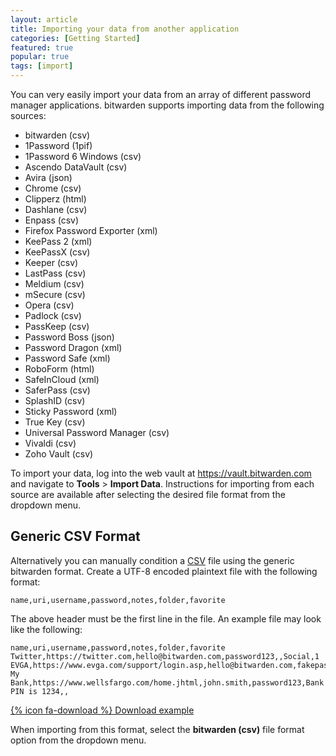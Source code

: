 ```yaml
---
layout: article
title: Importing your data from another application
categories: [Getting Started]
featured: true
popular: true
tags: [import]
---
```


You can very easily import your data from an array of different password manager applications. bitwarden supports importing data from the following sources:

- bitwarden (csv)
- 1Password (1pif)
- 1Password 6 Windows (csv)
- Ascendo DataVault (csv)
- Avira (json)
- Chrome (csv)
- Clipperz (html)
- Dashlane (csv)
- Enpass (csv)
- Firefox Password Exporter (xml)
- KeePass 2 (xml)
- KeePassX (csv)
- Keeper (csv)
- LastPass (csv)
- Meldium (csv)
- mSecure (csv)
- Opera (csv)
- Padlock (csv)
- PassKeep (csv)
- Password Boss (json)
- Password Dragon (xml)
- Password Safe (xml)
- RoboForm (html)
- SafeInCloud (xml)
- SaferPass (csv)
- SplashID (csv)
- Sticky Password (xml)
- True Key (csv)
- Universal Password Manager (csv)
- Vivaldi (csv)
- Zoho Vault (csv)

To import your data, log into the web vault at <https://vault.bitwarden.com> and navigate to **Tools** > **Import Data**. Instructions for importing from each source are available after selecting the desired file format from the dropdown menu.

## Generic CSV Format

Alternatively you can manually condition a [CSV](https://en.wikipedia.org/wiki/Comma-separated_values) file using the generic bitwarden format. Create a UTF-8 encoded plaintext file with the following format:

```
name,uri,username,password,notes,folder,favorite
```

The above header must be the first line in the file. An example file may look like the following:

```
name,uri,username,password,notes,folder,favorite
Twitter,https://twitter.com,hello@bitwarden.com,password123,,Social,1
EVGA,https://www.evga.com/support/login.asp,hello@bitwarden.com,fakepassword,,,
My Bank,https://www.wellsfargo.com/home.jhtml,john.smith,password123,Bank PIN is 1234,,
```

[{% icon fa-download %} Download example](/files/bitwarden_export.csv)

When importing from this format, select the **bitwarden (csv)** file format option from the dropdown menu.

